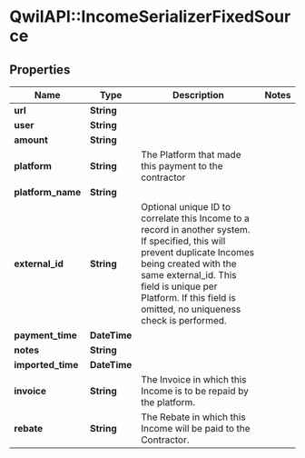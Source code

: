 # QwilAPI::IncomeSerializerFixedSource

## Properties
Name | Type | Description | Notes
------------ | ------------- | ------------- | -------------
**url** | **String** |  | 
**user** | **String** |  | 
**amount** | **String** |  | 
**platform** | **String** | The Platform that made this payment to the contractor | 
**platform_name** | **String** |  | 
**external_id** | **String** | Optional unique ID to correlate this Income to a record in another system. If specified, this will prevent duplicate Incomes being created with the same external_id. This field is unique per Platform. If this field is omitted, no uniqueness check is performed. | 
**payment_time** | **DateTime** |  | 
**notes** | **String** |  | 
**imported_time** | **DateTime** |  | 
**invoice** | **String** | The Invoice in which this Income is to be repaid by the platform. | 
**rebate** | **String** | The Rebate in which this Income will be paid to the Contractor. | 



